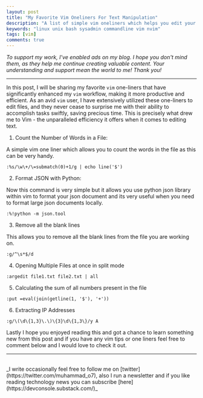 ```yaml
---
layout: post
title: "My Favorite Vim Oneliners For Text Manipulation"
description: "A list of simple vim oneliners which helps you edit your text faster"
keywords: "linux unix bash sysadmin commandline vim nvim"
tags: [vim]
comments: true
---
```


_To support my work, I've enabled ads on my blog. I hope you don't mind them, as they help me continue creating valuable content. Your understanding and support mean the world to me! Thank you!_

---

In this post, I will be sharing my favorite `vim` one-liners that have significantly enhanced my `vim` workflow, making it more productive and efficient. As an avid `vim` user, I have extensively utilized these one-liners to edit files, and they never cease to surprise me with their ability to accomplish tasks swiftly, saving precious time. This is precisely what drew me to Vim - the unparalleled efficiency it offers when it comes to editing text.

1. Count the Number of Words in a File:

A simple vim one liner which allows you to count the words in the file as this can be very handy.

```console
:%s/\w\+/\=submatch(0)+1/g | echo line('$')
```

2. Format JSON with Python:

Now this command is very simple but it allows you use python json library within vim to format your json document and its very useful when you need to format large json documents locally.

```console
:%!python -m json.tool
```

3. Remove all the blank lines

This allows you to remove all the blank lines from the file you are working on.

```console
:g/^\s*$/d
```

4. Opening Multiple Files at once in split mode

```console
:argedit file1.txt file2.txt | all
```

5. Calculating the sum of all numbers present in the file

```console
:put =eval(join(getline(1, '$'), '+'))
```

6. Extracting IP Addresses

```console
:g/\(\d\{1,3}\.\)\{3}\d\{1,3\}/y A
```


Lastly I hope you enjoyed reading this and got a chance to learn something new from this post and if you have any vim tips or one liners feel free to comment below and I would love to check it out.

---

<br>
_I write occasionally feel free to follow me on [twitter](https://twitter.com/muhammad_o7), also I run a newsletter and if you like reading technology news you can subscribe [here](https://devconsole.substack.com/)_ 


